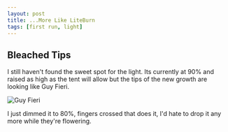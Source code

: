 ```yaml
---
layout: post
title: ...More Like LiteBurn
tags: [first run, light]
---
```


## Bleached Tips

I still haven't found the sweet spot for the light. Its currently at 90% and raised as high as the tent will allow but the tips of the new growth are looking like Guy Fieri.

![Guy Fieri](/public/images/first-run/bleached-tips.jpg)

I just dimmed it to 80%, fingers crossed that does it, I'd hate to drop it any more while they're flowering.

